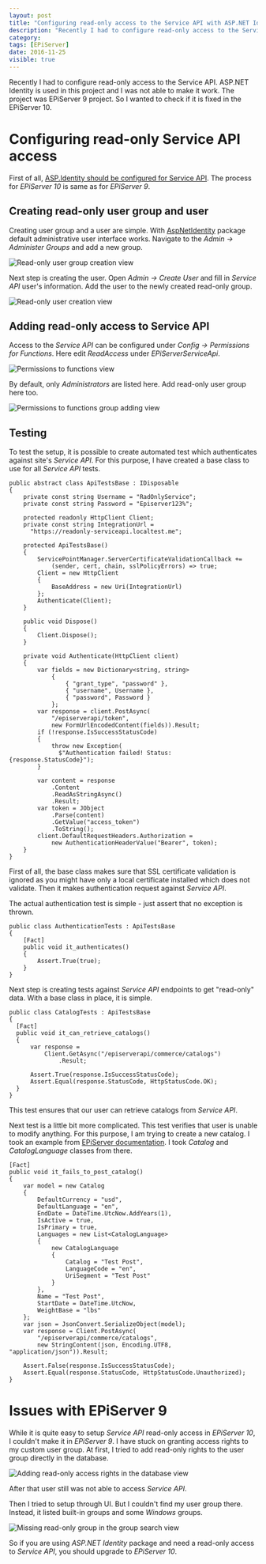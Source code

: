 ```yaml
---
layout: post
title: "Configuring read-only access to the Service API with ASP.NET Identity"
description: "Recently I had to configure read-only access to the Service API. ASP.NET Identity is used in this project and I was not able to make it work. The project was EPiServer 9 project. So I wanted to check if it is fixed in the EPiServer 10."
category:
tags: [EPiServer]
date: 2016-11-25
visible: true
---
```


<p class="lead">
Recently I had to configure read-only access to the Service API. ASP.NET Identity is used in this project and I was not able to make it work. The project was EPiServer 9 project. So I wanted to check if it is fixed in the EPiServer 10.
</p>

# Configuring read-only Service API access

First of all, [ASP.Identity should be configured for Service API](http://marisks.net/2016/08/31/service-api-authentication-with-new-identity/). The process for _EPiServer 10_ is same as for _EPiServer 9_.

## Creating read-only user group and user

Creating user group and a user are simple. With [AspNetIdentity](http://world.episerver.com/documentation/Items/Developers-Guide/Episerver-CMS/9/Security/episerver-aspnetidentity/) package default administrative user interface works. Navigate to the _Admin -> Administer Groups_ and add a new group.

<img src="/img/2016-11/create-read-only-service-api-group.png" class="img-responsive" alt="Read-only user group creation view">

Next step is creating the user. Open _Admin -> Create User_ and fill in _Service API_ user's information. Add the user to the newly created read-only group.

<img src="/img/2016-11/create-read-only-service-api-user.png" class="img-responsive" alt="Read-only user creation view">

## Adding read-only access to Service API

Access to the _Service API_ can be configured under _Config -> Permissions for Functions_. Here edit _ReadAccess_ under _EPiServerServiceApi_.

<img src="/img/2016-11/read-access-to-service-api.png" class="img-responsive" alt="Permissions to functions view">

By default, only _Administrators_ are listed here. Add read-only user group here too.

<img src="/img/2016-11/read-access-to-service-api-read-only-group.png" class="img-responsive" alt="Permissions to functions group adding view">

## Testing

To test the setup, it is possible to create automated test which authenticates against site's _Service API_. For this purpose, I have created a base class to use for all _Service API_ tests.

```
public abstract class ApiTestsBase : IDisposable
{
    private const string Username = "RadOnlyService";
    private const string Password = "Episerver123%";

    protected readonly HttpClient Client;
    private const string IntegrationUrl =
      "https://readonly-serviceapi.localtest.me";

    protected ApiTestsBase()
    {
        ServicePointManager.ServerCertificateValidationCallback +=
            (sender, cert, chain, sslPolicyErrors) => true;
        Client = new HttpClient
        {
            BaseAddress = new Uri(IntegrationUrl)
        };
        Authenticate(Client);
    }

    public void Dispose()
    {
        Client.Dispose();
    }

    private void Authenticate(HttpClient client)
    {
        var fields = new Dictionary<string, string>
            {
                { "grant_type", "password" },
                { "username", Username },
                { "password", Password }
            };
        var response = client.PostAsync(
            "/episerverapi/token",
            new FormUrlEncodedContent(fields)).Result;
        if (!response.IsSuccessStatusCode)
        {
            throw new Exception(
              $"Authentication failed! Status: {response.StatusCode}");
        }

        var content = response
            .Content
            .ReadAsStringAsync()
            .Result;
        var token = JObject
            .Parse(content)
            .GetValue("access_token")
            .ToString();
        client.DefaultRequestHeaders.Authorization =
            new AuthenticationHeaderValue("Bearer", token);
    }
}
```

First of all, the base class makes sure that SSL certificate validation is ignored as you might have only a local certificate installed which does not validate. Then it makes authentication request against _Service API_.

The actual authentication test is simple - just assert that no exception is thrown.

```
public class AuthenticationTests : ApiTestsBase
{
    [Fact]
    public void it_authenticates()
    {
        Assert.True(true);
    }
}
```

Next step is creating tests against _Service API_ endpoints to get "read-only" data. With a base class in place, it is simple.

```
public class CatalogTests : ApiTestsBase
{
  [Fact]
  public void it_can_retrieve_catalogs()
  {
      var response =
          Client.GetAsync("/episerverapi/commerce/catalogs")
              .Result;

      Assert.True(response.IsSuccessStatusCode);
      Assert.Equal(response.StatusCode, HttpStatusCode.OK);
  }
}
```

This test ensures that our user can retrieve catalogs from _Service API_.

Next test is a little bit more complicated. This test verifies that user is unable to modify anything. For this purpose, I am trying to create a new catalog. I took an example from [EPiServer documentation](http://world.episerver.com/documentation/developer-guides/Episerver-Service-API/catalog-restful-operations/). I took _Catalog_ and _CatalogLanguage_ classes from there.

```
[Fact]
public void it_fails_to_post_catalog()
{
    var model = new Catalog
    {
        DefaultCurrency = "usd",
        DefaultLanguage = "en",
        EndDate = DateTime.UtcNow.AddYears(1),
        IsActive = true,
        IsPrimary = true,
        Languages = new List<CatalogLanguage>
        {
            new CatalogLanguage
            {
                Catalog = "Test Post",
                LanguageCode = "en",
                UriSegment = "Test Post"
            }
        },
        Name = "Test Post",
        StartDate = DateTime.UtcNow,
        WeightBase = "lbs"
    };
    var json = JsonConvert.SerializeObject(model);
    var response = Client.PostAsync(
        "/episerverapi/commerce/catalogs",
        new StringContent(json, Encoding.UTF8, "application/json")).Result;

    Assert.False(response.IsSuccessStatusCode);
    Assert.Equal(response.StatusCode, HttpStatusCode.Unauthorized);
}
```

# Issues with EPiServer 9

While it is quite easy to setup _Service API_ read-only access in _EPiServer 10_, I couldn't make it in _EPiServer 9_. I have stuck on granting access rights to my custom user group. At first, I tried to add read-only rights to the user group directly in the database.

<img src="/img/2016-11/epi9-read-access-to-service-api-db.png" class="img-responsive" alt="Adding read-only access rights in the database view">

After that user still was not able to access _Service API_.

Then I tried to setup through UI. But I couldn't find my user group there. Instead, it listed built-in groups and some _Windows_ groups.

<img src="/img/2016-11/epi9-read-access-to-service-api-read-only-group.png" class="img-responsive" alt="Missing read-only group in the group search view">

So if you are using _ASP.NET Identity_ package and need a read-only access to _Service API_, you should upgrade to _EPiServer 10_.
